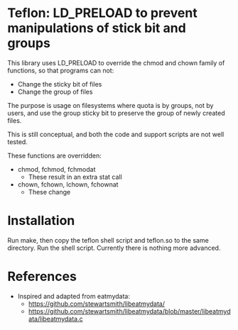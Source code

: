 # Teflon: LD_PRELOAD to prevent manipulations of stick bit and groups

This library uses LD_PRELOAD to override the chmod and chown family of
functions, so that programs can not:
- Change the sticky bit of files
- Change the group of files

The purpose is usage on filesystems where quota is by groups, not by
users, and use the group sticky bit to preserve the group of newly
created files.

This is still conceptual, and both the code and support scripts are
not well tested.

These functions are overridden:
- chmod, fchmod, fchmodat
  - These result in an extra stat call
- chown, fchown, lchown, fchownat
  - These change 

# Installation

Run make, then copy the teflon shell script and teflon.so to the same
directory.  Run the shell script.  Currently there is nothing more
advanced.


# References
- Inspired and adapted from eatmydata:
  - https://github.com/stewartsmith/libeatmydata/
  - https://github.com/stewartsmith/libeatmydata/blob/master/libeatmydata/libeatmydata.c